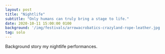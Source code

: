 ```yaml
---
layout: post
title: "Nightlife"
subtitle: "Only humans can truly bring a stage to life."
date: 2020-10-11 15:00:00 0100
background: '/img/festivals/arrowacrobatics-crazyland-rope-leather.jpg'
tag: solo
---
```


Background story my nightlife performances.
